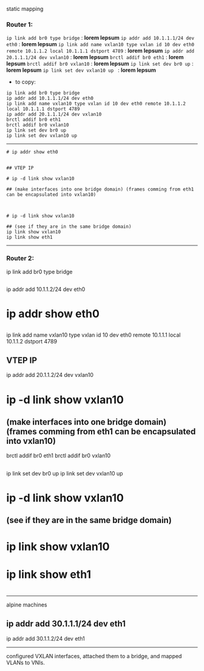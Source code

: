 static mapping

### Router 1:
 
`ip link add br0 type bridge` : **lorem lepsum**
`ip addr add 10.1.1.1/24 dev eth0` : **lorem lepsum**
`ip link add name vxlan10 type vxlan id 10 dev eth0 remote 10.1.1.2 local 10.1.1.1 dstport 4789` : **lorem lepsum**
`ip addr add 20.1.1.1/24 dev vxlan10` : **lorem lepsum**
`brctl addif br0 eth1` : **lorem lepsum**
`brctl addif br0 vxlan10` : **lorem lepsum**
`ip link set dev br0 up` : **lorem lepsum**
`ip link set dev vxlan10 up ` : **lorem lepsum**
- to copy:
```
ip link add br0 type bridge
ip addr add 10.1.1.1/24 dev eth0
ip link add name vxlan10 type vxlan id 10 dev eth0 remote 10.1.1.2 local 10.1.1.1 dstport 4789
ip addr add 20.1.1.1/24 dev vxlan10
brctl addif br0 eth1
brctl addif br0 vxlan10
ip link set dev br0 up
ip link set dev vxlan10 up 
```
---   
```
# ip addr show eth0


## VTEP IP

# ip -d link show vxlan10

## (make interfaces into one bridge domain) (frames comming from eth1 can be encapsulated into vxlan10)



# ip -d link show vxlan10 

## (see if they are in the same bridge domain)
ip link show vxlan10 
ip link show eth1
```


-------------------

### Router 2:

ip link add br0 type bridge
##
ip addr add 10.1.1.2/24 dev eth0
# ip addr show eth0
##
ip link add name vxlan10 type vxlan id 10 dev eth0 remote 10.1.1.1 local 10.1.1.2 dstport 4789
## VTEP IP
ip addr add 20.1.1.2/24 dev vxlan10
# ip -d link show vxlan10
##
## (make interfaces into one bridge domain) (frames comming from eth1 can be encapsulated into vxlan10)
brctl addif br0 eth1
brctl addif br0 vxlan10
##
ip link set dev br0 up
ip link set dev vxlan10 up 
 # ip -d link show vxlan10 
##
## (see if they are in the same bridge domain)
# ip link show vxlan10 
# ip link show eth1
#

-------------------
 alpine machines

ip addr add 30.1.1.1/24  dev eth1
----
ip addr add 30.1.1.2/24  dev eth1

**********************************





configured VXLAN interfaces, attached them to a bridge, and mapped VLANs to VNIs.